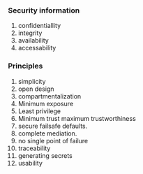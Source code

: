 ### Security information
1. confidentiallity
2. integrity
3. availability
4. accessability


### Principles
1. simplicity
2. open design
3. compartmentalization
4. Minimum exposure
5. Least privilege
6. Minimum trust maximum  trustworthiness
7. secure failsafe defaults.
8. complete mediation.
9. no single point of failure
10. traceability
11. generating secrets
12. usability 